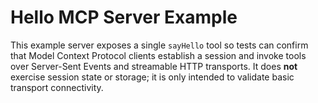 # Hello MCP Server Example

This example server exposes a single `sayHello` tool so tests can confirm that Model Context Protocol clients establish a session and invoke tools over Server-Sent Events and streamable HTTP transports. It does **not** exercise session state or storage; it is only intended to validate basic transport connectivity.
